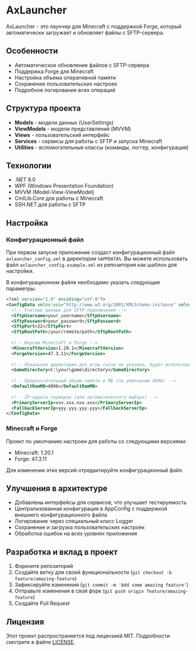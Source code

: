 # AxLauncher

AxLauncher - это лаунчер для Minecraft с поддержкой Forge, который автоматически загружает и обновляет файлы с SFTP-сервера.

## Особенности

- Автоматическое обновление файлов с SFTP-сервера
- Поддержка Forge для Minecraft
- Настройка объема оперативной памяти
- Сохранение пользовательских настроек
- Подробное логирование всех операций

## Структура проекта

- **Models** - модели данных (UserSettings)
- **ViewModels** - модели представлений (MVVM)
- **Views** - пользовательский интерфейс
- **Services** - сервисы для работы с SFTP и запуска Minecraft
- **Utilities** - вспомогательные классы (команды, логгер, конфигурация)

## Технологии

- .NET 8.0
- WPF (Windows Presentation Foundation)
- MVVM (Model-View-ViewModel)
- CmlLib.Core для работы с Minecraft
- SSH.NET для работы с SFTP

## Настройка

### Конфигурационный файл

При первом запуске приложение создаст конфигурационный файл `axlauncher_config.xml` в директории `%APPDATA%`. Вы можете использовать файл `axlauncher_config.example.xml` из репозитория как шаблон для настройки.

В конфигурационном файле необходимо указать следующие параметры:

```xml
<?xml version="1.0" encoding="utf-8"?>
<ConfigData xmlns:xsi="http://www.w3.org/2001/XMLSchema-instance" xmlns:xsd="http://www.w3.org/2001/XMLSchema">
  <!-- Учетные данные для SFTP подключения -->
  <SftpUsername>your_username</SftpUsername>
  <SftpPassword>your_password</SftpPassword>
  <SftpPort>22</SftpPort>
  <SftpRootPath>/your/remote/path</SftpRootPath>
  
  <!-- Версии Minecraft и Forge -->
  <MinecraftVersion>1.20.1</MinecraftVersion>
  <ForgeVersion>47.3.11</ForgeVersion>
  
  <!-- Локальная директория для игры (если не указано, будет использоваться %APPDATA%\.axcraft) -->
  <GameDirectory>C:\your\game\directory</GameDirectory>
  
  <!-- Предпочтительный объем памяти в МБ (по умолчанию 4096) -->
  <DefaultRamMB>4096</DefaultRamMB>
  
  <!-- IP-адреса серверов (для автоматического выбора) -->
  <PrimaryServerIp>xxx.xxx.xxx.xxx</PrimaryServerIp>
  <FallbackServerIp>yyy.yyy.yyy.yyy</FallbackServerIp>
</ConfigData>
```

### Minecraft и Forge

Проект по умолчанию настроен для работы со следующими версиями:
- Minecraft: 1.20.1
- Forge: 47.3.11

Для изменения этих версий отредактируйте конфигурационный файл.

## Улучшения в архитектуре

- Добавлены интерфейсы для сервисов, что улучшает тестируемость
- Централизованная конфигурация в AppConfig с поддержкой внешнего конфигурационного файла
- Логирование через специальный класс Logger
- Сохранение и загрузка пользовательских настроек
- Обработка ошибок на всех уровнях приложения


## Разработка и вклад в проект

1. Форкните репозиторий
2. Создайте ветку для своей функциональности (`git checkout -b feature/amazing-feature`)
3. Зафиксируйте изменения (`git commit -m 'Add some amazing feature'`)
4. Отправьте изменения в свой форк (`git push origin feature/amazing-feature`)
5. Создайте Pull Request

## Лицензия

Этот проект распространяется под лицензией MIT. Подробности смотрите в файле [LICENSE](LICENSE). 
